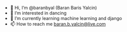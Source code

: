 - 👋 Hi, I’m @baranbyal (Baran Baris Yalcin)
- 👀 I’m interested in dancing
- 🌱 I’m currently learning machine learning and django
- 📫 How to reach me baran.b.yalcin@live.com

<!---
baranbyal/baranbyal is a ✨ special ✨ repository because its `README.md` (this file) appears on your GitHub profile.
You can click the Preview link to take a look at your changes.
--->
